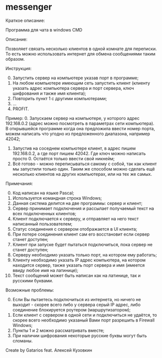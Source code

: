 # messenger
Краткое описание:

Программа для чата в windows CMD


Описание:

Позволяет связать несколько клиентов в одной комнате для переписки. То есть можно использовать интернет для обмена сообщениями таким образом.


Инструкция:

0. Запустить сервер на компьютере указав порт в программе;
1. На любом компьютере имеющим сеть запустить клиент (клиенту указать адрес компьютера сервера и порт сервера, ключ шифрования и также имя клиента);
2. Повторить пункт 1 с другими компьютерами;
3. ...
4. PROFIT.


Пример:
0. Запускаем сервер на компьютере, у которого адрес 192.168.0.2 (адрес можно посмотреть в параметрах сети компьютера). В открывшейся программе когда она предложила ввести номер порта, можем написать что угодно из предложенного диапазона, например 42042;
1. Запустив на соседнем компьютере клиент, в адрес пишем 192.168.0.2, а где порт пишем 42042. Где ключ можно написать просто 0. Остаётся только ввести свой никнейм;
2. Всё готово - можно переписываться самому с собой, так как клиент мы запустили только один. Таким же способом можно сделать ещё несколько клиентов на других компьютерах, или на тех же самых.


Примечания:

0. Код написан на языке Pascal;
1. Используется командная строка Windows;
2. Данная система делится на две программы: сервер и клиент;
3. Сервер принимает подключения и рассылает получаемый текст на всех подключенных клиентов;
4. Клиент подключается к серверу, и отправляет на него текст написанный пользователем;
5. Статус соединения с сервером отображается в UI клиента;
6. При потере соединения клиент сам его восстановит если сервер станет доступен;
7. Клиент при запуске будет пытаться подключиться, пока сервер не станет доступен;
8. Серверу необходимо указать только порт, на котором ему работать;
9. Клиенту необходимо указать IP адрес компьютера, на котором находится сервер, также указать порт сервера и имя (имеется ввиду любое имя на латинице);
10. Текст сообщений может быть написан как на латинице, так и русскими буквами.


Возможные проблемы:

0. Если Вы пытаетесь подключиться из интернета, но ничего не выходит - скорее всего либо у сервера серый IP адрес, либо соединение блокируется роутером (маршрутизатором);
1. Если клиент с сервером в одной сети и подключиться не удаётся, то скорее всего необходимо указаный Вами порт разрешить в Firewall Windows;
2. Пункты 1 и 2 можно рассматривать вместе;
3. При наличии шифрования некоторые русские буквы могут быть сломаны.


Create by Gatarios feat. Алексей Кузовкин
